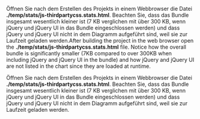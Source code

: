 <span data-ttu-id="a81e5-p128">Öffnen Sie nach dem Erstellen des Projekts in einem Webbrowser die Datei **./temp/stats/js-thirdpartycss.stats.html**. Beachten Sie, dass das Bundle insgesamt wesentlich kleiner ist (7 KB verglichen mit über 300 KB, wenn jQuery und jQuery UI in das Bundle eingeschlossen werden) und dass jQuery und jQuery UI nicht in dem Diagramm aufgeführt sind, weil sie zur Laufzeit geladen werden.</span><span class="sxs-lookup"><span data-stu-id="a81e5-p128">After building the project in the web browser open the **./temp/stats/js-thirdpartycss.stats.html** file. Notice how the overall bundle is significantly smaller (7KB compared to over 300KB when including jQuery and jQuery UI in the bundle) and how jQuery and jQuery UI are not listed in the chart since they are loaded at runtime.</span></span>

Öffnen Sie nach dem Erstellen des Projekts in einem Webbrowser die Datei **./temp/stats/js-thirdpartycss.stats.html**. Beachten Sie, dass das Bundle insgesamt wesentlich kleiner ist (7 KB verglichen mit über 300 KB, wenn jQuery und jQuery UI in das Bundle eingeschlossen werden) und dass jQuery und jQuery UI nicht in dem Diagramm aufgeführt sind, weil sie zur Laufzeit geladen werden.